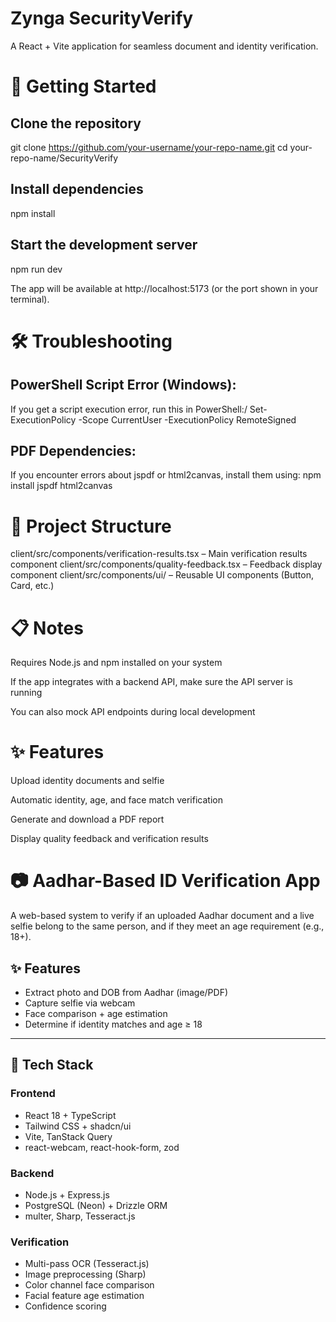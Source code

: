 # Zynga SecurityVerify
A React + Vite application for seamless document and identity verification.

# 🚀 Getting Started
## Clone the repository
git clone https://github.com/your-username/your-repo-name.git
cd your-repo-name/SecurityVerify

## Install dependencies
npm install

## Start the development server
npm run dev

The app will be available at http://localhost:5173 (or the port shown in your terminal).

# 🛠️ Troubleshooting
## PowerShell Script Error (Windows):
If you get a script execution error, run this in PowerShell:/
Set-ExecutionPolicy -Scope CurrentUser -ExecutionPolicy RemoteSigned

## PDF Dependencies:
If you encounter errors about jspdf or html2canvas, install them using:
npm install jspdf html2canvas

# 📁 Project Structure
client/src/components/verification-results.tsx – Main verification results component
client/src/components/quality-feedback.tsx – Feedback display component
client/src/components/ui/ – Reusable UI components (Button, Card, etc.)

# 📋 Notes
Requires Node.js and npm installed on your system

If the app integrates with a backend API, make sure the API server is running

You can also mock API endpoints during local development

# ✨ Features
Upload identity documents and selfie

Automatic identity, age, and face match verification

Generate and download a PDF report

Display quality feedback and verification results


# 📷 Aadhar-Based ID Verification App

A web-based system to verify if an uploaded Aadhar document and a live selfie belong to the same person, and if they meet an age requirement (e.g., 18+).

## ✨ Features

- Extract photo and DOB from Aadhar (image/PDF)
- Capture selfie via webcam
- Face comparison + age estimation
- Determine if identity matches and age ≥ 18

---

## 🧰 Tech Stack

### Frontend
- React 18 + TypeScript
- Tailwind CSS + shadcn/ui
- Vite, TanStack Query
- react-webcam, react-hook-form, zod

### Backend
- Node.js + Express.js
- PostgreSQL (Neon) + Drizzle ORM
- multer, Sharp, Tesseract.js

### Verification
- Multi-pass OCR (Tesseract.js)
- Image preprocessing (Sharp)
- Color channel face comparison
- Facial feature age estimation
- Confidence scoring
